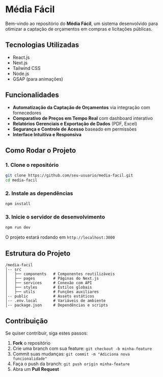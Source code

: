 #  Média Fácil

Bem-vindo ao repositório do **Média Fácil**, um sistema desenvolvido para otimizar a captação de orçamentos em compras e licitações públicas.

##  Tecnologias Utilizadas
- React.js
- Next.js
- Tailwind CSS
- Node.js
- GSAP (para animações)

##  Funcionalidades
-  **Automatização da Captação de Orçamentos** via integração com fornecedores
-  **Comparativo de Preços em Tempo Real** com dashboard interativo
-  **Relatórios Gerenciais e Exportação de Dados** (PDF, Excel)
-  **Segurança e Controle de Acesso** baseado em permissões
-  **Interface Intuitiva e Responsiva**

##  Como Rodar o Projeto
### 1. Clone o repositório
```sh
git clone https://github.com/seu-usuario/media-facil.git
cd media-facil
```

### 2. Instale as dependências
```sh
npm install
```

### 3. Inicie o servidor de desenvolvimento
```sh
npm run dev
```
O projeto estará rodando em `http://localhost:3000`

##  Estrutura do Projeto
```
/media-facil
│-- src
│   ├── components   # Componentes reutilizáveis
│   ├── pages        # Páginas do Next.js
│   ├── services     # Conexão com API
│   ├── styles       # Estilos globais
│   ├── utils        # Funções auxiliares
│-- public           # Assets estáticos
│-- .env.local       # Variáveis de ambiente
│-- package.json     # Dependências e scripts
```

##  Contribuição
Se quiser contribuir, siga estes passos:
1. **Fork** o repositório
2. Crie uma branch com sua feature: `git checkout -b minha-feature`
3. Commit suas mudanças: `git commit -m "Adiciona nova funcionalidade"`
4. Faça o push da branch: `git push origin minha-feature`
5. Abra um **Pull Request**



